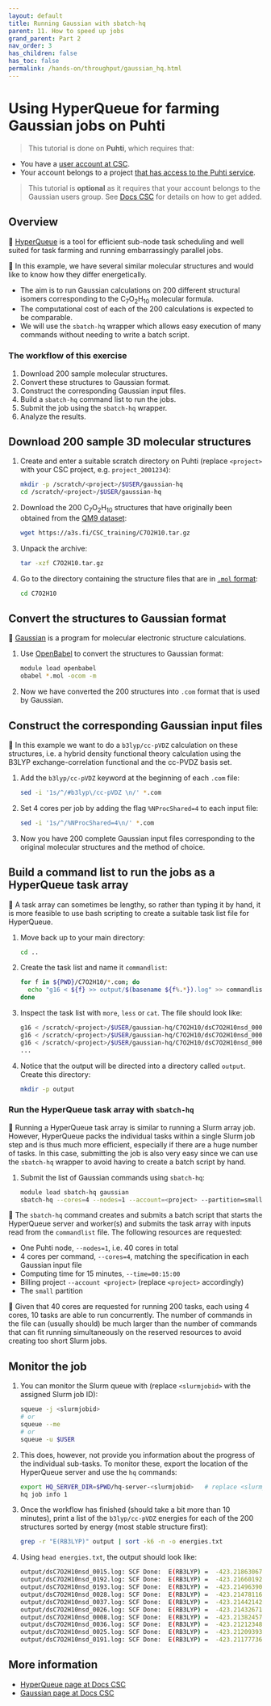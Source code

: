 ```yaml
---
layout: default
title: Running Gaussian with sbatch-hq
parent: 11. How to speed up jobs
grand_parent: Part 2
nav_order: 3
has_children: false
has_toc: false
permalink: /hands-on/throughput/gaussian_hq.html
---
```


# Using HyperQueue for farming Gaussian jobs on Puhti

> This tutorial is done on **Puhti**, which requires that:

- You have a [user account at CSC](https://docs.csc.fi/accounts/how-to-create-new-user-account/).
- Your account belongs to a project [that has access to the Puhti service](https://docs.csc.fi/accounts/how-to-add-service-access-for-project/).

> This tutorial is **optional** as it requires that your account belongs to the
Gaussian users group. See [Docs CSC](https://docs.csc.fi/apps/gaussian/#license)
for details on how to get added.

## Overview

💬 [HyperQueue](https://docs.csc.fi/apps/hyperqueue/) is a tool for efficient
sub-node task scheduling and well suited for task farming and running
embarrassingly parallel jobs.

💬 In this example, we have several similar molecular structures and would like
to know how they differ energetically.

- The aim is to run Gaussian calculations on 200 different structural isomers
  corresponding to the C<sub>7</sub>O<sub>2</sub>H<sub>10</sub> molecular
  formula.
- The computational cost of each of the 200 calculations is expected to be
  comparable.
- We will use the `sbatch-hq` wrapper which allows easy execution of many
  commands without needing to write a batch script.

### The workflow of this exercise

1. Download 200 sample molecular structures.
2. Convert these structures to Gaussian format.
3. Construct the corresponding Gaussian input files.
4. Build a `sbatch-hq` command list to run the jobs.
5. Submit the job using the `sbatch-hq` wrapper.
6. Analyze the results.

## Download 200 sample 3D molecular structures

1. Create and enter a suitable scratch directory on Puhti (replace `<project>`
   with your CSC project, e.g. `project_2001234`):

   ```bash
   mkdir -p /scratch/<project>/$USER/gaussian-hq
   cd /scratch/<project>/$USER/gaussian-hq
   ```

2. Download the 200 C<sub>7</sub>O<sub>2</sub>H<sub>10</sub> structures that
   have originally been obtained from the
   [QM9 dataset](https://doi.org/10.6084/m9.figshare.c.978904.v5):
  
   ```bash
   wget https://a3s.fi/CSC_training/C7O2H10.tar.gz
   ```

3. Unpack the archive:

   ```bash
   tar -xzf C7O2H10.tar.gz
   ```

4. Go to the directory containing the structure files that are in [`.mol`
   format](https://openbabel.org/docs/FileFormats/MDL_MOL_format.html):

   ```bash
   cd C7O2H10
   ```

## Convert the structures to Gaussian format

💬 [Gaussian](https://docs.csc.fi/apps/gaussian/) is a program for molecular
electronic structure calculations.

1. Use [OpenBabel](https://docs.csc.fi/apps/openbabel/) to convert the
   structures to Gaussian format:

   ```bash
   module load openbabel
   obabel *.mol -ocom -m
   ```

2. Now we have converted the 200 structures into `.com` format that is used by
   Gaussian.

## Construct the corresponding Gaussian input files

💬 In this example we want to do a `b3lyp/cc-pVDZ` calculation on these
structures, i.e. a hybrid density functional theory calculation using the
B3LYP exchange-correlation functional and the cc-PVDZ basis set.

1. Add the `b3lyp/cc-pVDZ` keyword at the beginning of each `.com` file:

   ```bash
   sed -i '1s/^/#b3lyp\/cc-pVDZ \n/' *.com
   ```

2. Set 4 cores per job by adding the flag `%NProcShared=4` to each input file:

   ```bash
   sed -i '1s/^/%NProcShared=4\n/' *.com
   ```

3. Now you have 200 complete Gaussian input files corresponding to the original
   molecular structures and the method of choice.

## Build a command list to run the jobs as a HyperQueue task array

💬 A task array can sometimes be lengthy, so rather than typing it by hand, it
is more feasible to use bash scripting to create a suitable task list file for
HyperQueue.

1. Move back up to your main directory:

   ```bash
   cd ..
   ```

2. Create the task list and name it `commandlist`:

   ```bash
   for f in ${PWD}/C7O2H10/*.com; do
     echo "g16 < ${f} >> output/$(basename ${f%.*}).log" >> commandlist
   done
   ```

3. Inspect the task list with `more`, `less` or `cat`. The file should look
   like:

   ```bash
   g16 < /scratch/<project>/$USER/gaussian-hq/C7O2H10/dsC7O2H10nsd_0001.com >> output/dsC7O2H10nsd_0001.log
   g16 < /scratch/<project>/$USER/gaussian-hq/C7O2H10/dsC7O2H10nsd_0002.com >> output/dsC7O2H10nsd_0002.log
   g16 < /scratch/<project>/$USER/gaussian-hq/C7O2H10/dsC7O2H10nsd_0003.com >> output/dsC7O2H10nsd_0003.log
   ...
   ```

4. Notice that the output will be directed into a directory called `output`.
   Create this directory:

   ```bash
   mkdir -p output
   ```

### Run the HyperQueue task array with `sbatch-hq`

💬 Running a HyperQueue task array is similar to running a Slurm array job.
However, HyperQueue packs the individual tasks within a single Slurm job step
and is thus much more efficient, especially if there are a huge number of
tasks. In this case, submitting the job is also very easy since we can use the
`sbatch-hq` wrapper to avoid having to create a batch script by hand.

1. Submit the list of Gaussian commands using `sbatch-hq`:

   ```bash
   module load sbatch-hq gaussian
   sbatch-hq --cores=4 --nodes=1 --account=<project> --partition=small --time=00:15:00 commandlist
   ```

💬 The `sbatch-hq` command creates and submits a batch script that starts the
HyperQueue server and worker(s) and submits the task array with inputs read
from the `commandlist` file. The following resources are requested:

- One Puhti node, `--nodes=1`, i.e. 40 cores in total
- 4 cores per command, `--cores=4`, matching the specification in each Gaussian
  input file
- Computing time for 15 minutes, `--time=00:15:00`
- Billing project `--account <project>` (replace `<project>` accordingly)
- The `small` partition

💬 Given that 40 cores are requested for running 200 tasks, each using 4 cores,
10 tasks are able to run concurrently. The number of commands in the file can
(usually should) be much larger than the number of commands that can fit
running simultaneously on the reserved resources to avoid creating too short
Slurm jobs.

## Monitor the job

1. You can monitor the Slurm queue with (replace `<slurmjobid>` with the
   assigned Slurm job ID):

   ```bash
   squeue -j <slurmjobid>
   # or
   squeue --me
   # or
   squeue -u $USER
   ```

2. This does, however, not provide you information about the progress of the
   individual sub-tasks. To monitor these, export the location of the
   HyperQueue server and use the `hq` commands:

   ```bash
   export HQ_SERVER_DIR=$PWD/hq-server-<slurmjobid>   # replace <slurmjobid> with the actual id of your Slurm job
   hq job info 1
   ```

3. Once the workflow has finished (should take a bit more than 10 minutes),
   print a list of the `b3lyp/cc-pVDZ` energies for each of the 200 structures
   sorted by energy (most stable structure first):

   ```bash
   grep -r "E(RB3LYP)" output | sort -k6 -n -o energies.txt
   ```

4. Using `head energies.txt`, the output should look like:

   ```bash
   output/dsC7O2H10nsd_0015.log: SCF Done:  E(RB3LYP) =  -423.218630672     A.U. after   14 cycles
   output/dsC7O2H10nsd_0192.log: SCF Done:  E(RB3LYP) =  -423.216601925     A.U. after   12 cycles
   output/dsC7O2H10nsd_0193.log: SCF Done:  E(RB3LYP) =  -423.214963908     A.U. after   12 cycles
   output/dsC7O2H10nsd_0028.log: SCF Done:  E(RB3LYP) =  -423.214781165     A.U. after   13 cycles
   output/dsC7O2H10nsd_0037.log: SCF Done:  E(RB3LYP) =  -423.214421420     A.U. after   14 cycles
   output/dsC7O2H10nsd_0026.log: SCF Done:  E(RB3LYP) =  -423.214326717     A.U. after   14 cycles
   output/dsC7O2H10nsd_0008.log: SCF Done:  E(RB3LYP) =  -423.213824577     A.U. after   14 cycles
   output/dsC7O2H10nsd_0036.log: SCF Done:  E(RB3LYP) =  -423.212123483     A.U. after   14 cycles
   output/dsC7O2H10nsd_0025.log: SCF Done:  E(RB3LYP) =  -423.212093937     A.U. after   14 cycles
   output/dsC7O2H10nsd_0191.log: SCF Done:  E(RB3LYP) =  -423.211777369     A.U. after   13 cycles
   ```

## More information

- [HyperQueue page at Docs CSC](https://docs.csc.fi/apps/hyperqueue/)
- [Gaussian page at Docs CSC](https://docs.csc.fi/apps/gaussian/)
